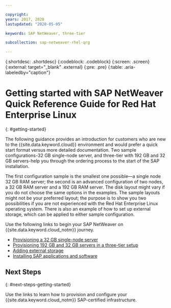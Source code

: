 ```yaml
---

copyright:
years: 2017, 2020
lastupdated: "2020-05-05"

keywords: SAP NetWeaver, three-tier

subcollection: sap-netweaver-rhel-qrg

---
```


{:shortdesc: .shortdesc}
{:codeblock: .codeblock}
{:screen: .screen}
{:external: target="_blank" .external}
{:pre: .pre}
{:table: .aria-labeledby="caption"}

# Getting started with SAP NetWeaver Quick Reference Guide for Red Hat Enterprise Linux
{: #getting-started}

The following guidance provides an introduction for customers who are new to the {{site.data.keyword.cloud}} environment and would prefer a quick start format versus more detailed documentation. Two sample configurations-32 GB single-node server, and three-tier with 192 GB and 32 GB servers-help you through the ordering process to the start of the SAP installation.

The first configuration sample is the smallest one possible—a single node 32 GB RAM server; the second is an advanced configuration of two nodes, a 32 GB RAM server and a 192 GB RAM server. The disk layout might vary if you do not choose the same options in the examples. The sample layouts might not be your preferred layout; the purpose is to show you two possibilities if you are not experienced with the Red Hat Enterprise Linux operating system. There is also an example of how to set up external storage, which can be applied to either sample configuration.

Use the following links to begin your SAP NetWeaver on {{site.data.keyword.cloud_notm}} journey.

  * [Provisioning a 32 GB single-node server](/docs/sap-netweaver-rhel-qrg?topic=sap-netweaver-rhel-qrg-provisioning-a-32-gb-single-node-server#install_32GB)
  * [Provisioning 192 GB and 32 GB servers in a three-tier setup](/docs/sap-netweaver-rhel-qrg?topic=sap-netweaver-rhel-qrg-install-256GB#install-256GB)
  * [Adding external storage](/docs/sap-netweaver-rhel-qrg?topic=sap-netweaver-rhel-qrg-storage#storage)
  * [Installing SAP applications and software](/docs/sap-netweaver-rhel-qrg?topic=sap-netweaver-rhel-qrg-install_landscape#install_landscape)

## Next Steps
{: #next-steps-getting-started}

Use the links to learn how to provision and configure your {{site.data.keyword.cloud_notm}} SAP-certified infrastructure.

